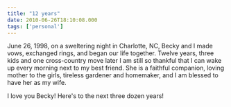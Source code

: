 ```yaml
---
title: "12 years"
date: 2010-06-26T18:10:08.000
tags: ['personal']
---
```


June 26, 1998, on a sweltering night in Charlotte, NC, Becky and I made vows, exchanged rings, and began our life together. Twelve years, three kids and one cross-country move later I am still so thankful that I can wake up every morning next to my best friend. She is a faithful companion, loving mother to the girls, tireless gardener and homemaker, and I am blessed to have her as my wife.

I love you Becky! Here's to the next three dozen years!
